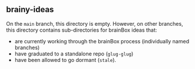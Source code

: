 ## brainy-ideas

On the `main` branch, this directory is empty. However, on other branches, this directory contains sub-directories for brainBox ideas that:
* are currently working through the brainBox process (individually named branches)
* have graduated to a standalone repo (`glug-glug`)
* have been allowed to go dormant (`stale`).